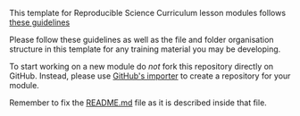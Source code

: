 This template for Reproducible Science Curriculum lesson modules follows [these guidelines](https://github.com/Reproducible-Science-Curriculum/workshop-planning/blob/master/moduleTemplate.md)

Please follow these guidelines as well as the file and folder organisation structure in this template for any training material you may be developing. 

To start working on a new module do *not* fork this repository directly on GitHub. Instead, please use [GitHub's importer][import] to create a  repository for your module.

Remember to fix the [README.md](README.md) file as it is described inside that file.


    
    
[import]: http://import.github.com/new?import_url=https://github.com/Reproducible-Science-Curriculum/template-module